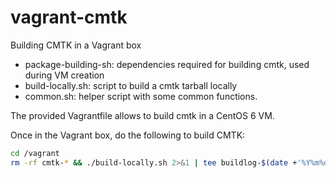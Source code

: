 vagrant-cmtk
============

Building CMTK in a Vagrant box

* package-building-sh: dependencies required for building cmtk, used
  during VM creation
* build-locally.sh: script to build a cmtk tarball locally
* common.sh: helper script with some common functions.

The provided Vagrantfile allows to build cmtk in a CentOS 6 VM.

Once in the Vagrant box, do the following to build CMTK:
``` sh
cd /vagrant
rm -rf cmtk-* && ./build-locally.sh 2>&1 | tee buildlog-$(date +'%Y%m%d-%H:%M:%S')
```
